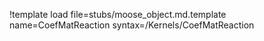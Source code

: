 !template load file=stubs/moose_object.md.template name=CoefMatReaction syntax=/Kernels/CoefMatReaction